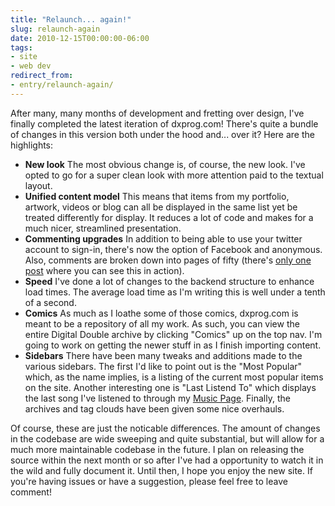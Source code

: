 ```yaml
---
title: "Relaunch... again!"
slug: relaunch-again
date: 2010-12-15T00:00:00-06:00
tags:
- site
- web dev
redirect_from:
- entry/relaunch-again/
---
```

After many, many months of development and fretting over design, I've finally completed the latest iteration of dxprog.com! There's quite a bundle of changes in this version both under the hood and... over it? Here are the highlights:

- **New look** The most obvious change is, of course, the new look. I've opted to go for a super clean look with more attention paid to the textual layout.
- **Unified content model** This means that items from my portfolio, artwork, videos or blog can all be displayed in the same list yet be treated differently for display. It reduces a lot of code and makes for a much nicer, streamlined presentation.
- **Commenting upgrades** In addition to being able to use your twitter account to sign-in, there's now the option of Facebook and anonymous. Also, comments are broken down into pages of fifty (there's [only one post](http://matthackmann.net/entry/rock-band-drums-on-windows) where you can see this in action).
- **Speed** I've done a lot of changes to the backend structure to enhance load times. The average load time as I'm writing this is well under a tenth of a second.
- **Comics** As much as I loathe some of those comics, dxprog.com is meant to be a repository of all my work. As such, you can view the entire Digital Double archive by clicking "Comics" up on the top nav. I'm going to work on getting the newer stuff in as I finish importing content.
- **Sidebars** There have been many tweaks and additions made to the various sidebars. The first I'd like to point out is the "Most Popular" which, as the name implies, is a listing of the current most popular items on the site. Another interesting one is "Last Listend To" which displays the last song I've listened to through my [Music Page](http://dxprog.com/entry/celebrating-one-year-of-the-music-page/). Finally, the archives and tag clouds have been given some nice overhauls.

Of course, these are just the noticable differences. The amount of changes in the codebase are wide sweeping and quite substantial, but will allow for a much more maintainable codebase in the future. I plan on releasing the source within the next month or so after I've had a opportunity to watch it in the wild and fully document it. Until then, I hope you enjoy the new site. If you're having issues or have a suggestion, please feel free to leave comment!
